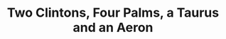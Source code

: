 ---
ee_id_thing: '4280'
site: '1'
type: '2'
inv_num: 2015-060
add_credit:
url: 2015-060-two-clintons-four-palms-a-taurus-and-an-aeron
title: Two Clintons, Four Palms, a Taurus and an Aeron
year: '2015'
display_year: '2015'
medium: Pencil on paper (produced with Mutoh XP-300 Series printer)
dims: 72 x 192 inches
pitch:
ps:
live_url:
youtube:
https://github.com/coryarcangel/alu:
imgs: two-clintons-seven-palms-a-taurus-and-an-aeron-2015-060-install-database-CK.jpg
subheading:
download:
commission:
related:
layout: things-i-made
---